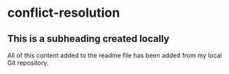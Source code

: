 # conflict-resolution


  ## This is a subheading created locally

  All of this content added to the readme file has been added from my local Git repository.
